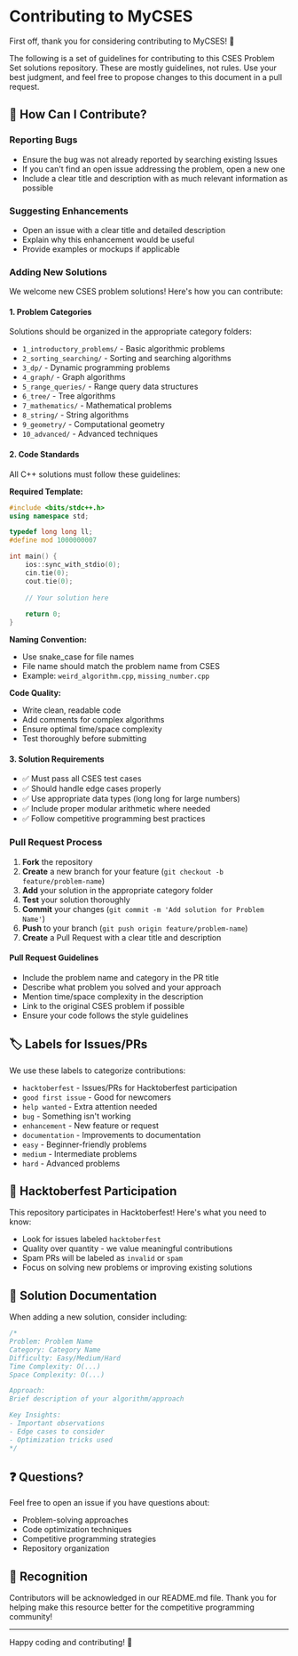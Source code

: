 # Contributing to MyCSES

First off, thank you for considering contributing to MyCSES! 🎉

The following is a set of guidelines for contributing to this CSES Problem Set solutions repository. These are mostly guidelines, not rules. Use your best judgment, and feel free to propose changes to this document in a pull request.

## 🎯 How Can I Contribute?

### Reporting Bugs
- Ensure the bug was not already reported by searching existing Issues
- If you can't find an open issue addressing the problem, open a new one
- Include a clear title and description with as much relevant information as possible

### Suggesting Enhancements
- Open an issue with a clear title and detailed description
- Explain why this enhancement would be useful
- Provide examples or mockups if applicable

### Adding New Solutions
We welcome new CSES problem solutions! Here's how you can contribute:

#### 1. Problem Categories
Solutions should be organized in the appropriate category folders:
- `1_introductory_problems/` - Basic algorithmic problems
- `2_sorting_searching/` - Sorting and searching algorithms  
- `3_dp/` - Dynamic programming problems
- `4_graph/` - Graph algorithms
- `5_range_queries/` - Range query data structures
- `6_tree/` - Tree algorithms
- `7_mathematics/` - Mathematical problems
- `8_string/` - String algorithms
- `9_geometry/` - Computational geometry
- `10_advanced/` - Advanced techniques

#### 2. Code Standards
All C++ solutions must follow these guidelines:

**Required Template:**
```cpp
#include <bits/stdc++.h>
using namespace std;

typedef long long ll;
#define mod 1000000007

int main() {
    ios::sync_with_stdio(0);
    cin.tie(0);
    cout.tie(0);
    
    // Your solution here
    
    return 0;
}
```

**Naming Convention:**
- Use snake_case for file names
- File name should match the problem name from CSES
- Example: `weird_algorithm.cpp`, `missing_number.cpp`

**Code Quality:**
- Write clean, readable code
- Add comments for complex algorithms
- Ensure optimal time/space complexity
- Test thoroughly before submitting

#### 3. Solution Requirements
- ✅ Must pass all CSES test cases
- ✅ Should handle edge cases properly
- ✅ Use appropriate data types (long long for large numbers)
- ✅ Include proper modular arithmetic where needed
- ✅ Follow competitive programming best practices

### Pull Request Process

1. **Fork** the repository
2. **Create** a new branch for your feature (`git checkout -b feature/problem-name`)
3. **Add** your solution in the appropriate category folder
4. **Test** your solution thoroughly
5. **Commit** your changes (`git commit -m 'Add solution for Problem Name'`)
6. **Push** to your branch (`git push origin feature/problem-name`)
7. **Create** a Pull Request with a clear title and description

#### Pull Request Guidelines
- Include the problem name and category in the PR title
- Describe what problem you solved and your approach
- Mention time/space complexity in the description
- Link to the original CSES problem if possible
- Ensure your code follows the style guidelines

## 🏷️ Labels for Issues/PRs

We use these labels to categorize contributions:

- `hacktoberfest` - Issues/PRs for Hacktoberfest participation
- `good first issue` - Good for newcomers
- `help wanted` - Extra attention needed
- `bug` - Something isn't working
- `enhancement` - New feature or request
- `documentation` - Improvements to documentation
- `easy` - Beginner-friendly problems
- `medium` - Intermediate problems  
- `hard` - Advanced problems

## 🎃 Hacktoberfest Participation

This repository participates in Hacktoberfest! Here's what you need to know:

- Look for issues labeled `hacktoberfest`
- Quality over quantity - we value meaningful contributions
- Spam PRs will be labeled as `invalid` or `spam`
- Focus on solving new problems or improving existing solutions

## 📝 Solution Documentation

When adding a new solution, consider including:

```cpp
/*
Problem: Problem Name
Category: Category Name
Difficulty: Easy/Medium/Hard
Time Complexity: O(...)
Space Complexity: O(...)

Approach:
Brief description of your algorithm/approach

Key Insights:
- Important observations
- Edge cases to consider
- Optimization tricks used
*/
```

## ❓ Questions?

Feel free to open an issue if you have questions about:
- Problem-solving approaches
- Code optimization techniques
- Competitive programming strategies
- Repository organization

## 🙏 Recognition

Contributors will be acknowledged in our README.md file. Thank you for helping make this resource better for the competitive programming community!

---

Happy coding and contributing! 🚀